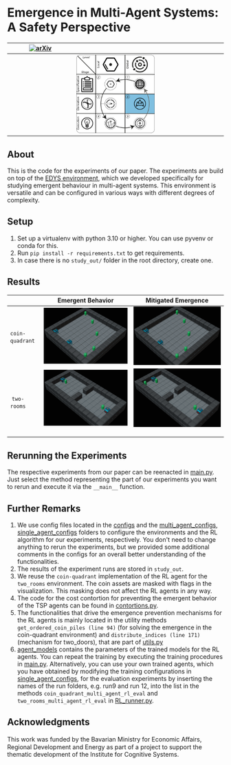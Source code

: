 # Emergence in Multi-Agent Systems: A Safety Perspective

|[![arXiv](https://img.shields.io/badge/arXiv-2408.04514-b31b1b.svg?logo=arxiv&logoColor=white)](https://arxiv.org/abs/2408.04514)| | |
|-|-|-|
|&emsp;&emsp;&emsp;&emsp;&emsp;&emsp;&emsp;&emsp;&emsp;&emsp;|![EMAS Conceptual Process Model](images/EMAS.png)|&emsp;&emsp;&emsp;&emsp;&emsp;&emsp;&emsp;&emsp;&emsp;&emsp;|

## About

This is the code for the experiments of our paper. The experiments are build on top of the [EDYS environment](https://github.com/illiumst/marl-factory-grid), which we developed specifically for studying emergent behaviour in multi-agent systems. This environment is versatile and can be configured in various ways with different degrees of complexity.

## Setup

1. Set up a virtualenv with python 3.10 or higher. You can use pyvenv or conda for this.
2. Run ```pip install -r requirements.txt``` to get requirements.
3. In case there is no ```study_out/``` folder in the root directory, create one.

## Results

| | Emergent Behavior | Mitigated Emergence |
|-|-|-|
| `coin-quadrant`| ![Emergent Chasing](images/chasing.gif) | ![Cooperative Behavior](images/cooperation.gif) |
| `two-rooms` | ![Emergent Blocking](images/blocking.gif) | ![Coordinated Behavior](images/coordination.gif) |

## Rerunning the Experiments

The respective experiments from our paper can be reenacted in [main.py](main.py). Just select the method representing the part of our experiments you want to rerun and execute it via the ```__main__``` function.

## Further Remarks

1. We use config files located in the [configs](marl_factory_grid/configs) and the  [multi_agent_configs](marl_factory_grid/algorithms/marl/multi_agent_configs),  [single_agent_configs](marl_factory_grid/algorithms/marl/single_agent_configs) folders to configure the environments and the RL algorithm for our experiments, respectively. You don't need to change anything to rerun the experiments, but we provided some additional comments in the configs for an overall better understanding of the functionalities.
2. The results of the experiment runs are stored in `study_out`.
3. We reuse the ```coin-quadrant``` implementation of the RL agent for the ```two_rooms``` environment. The coin assets are masked with flags in the visualization. This masking does not affect the RL agents in any way.
4. The code for the cost contortion for preventing the emergent behavior of the TSP agents can be found in [contortions.py](marl_factory_grid/algorithms/static/contortions.py).
5. The functionalities that drive the emergence prevention mechanisms for the RL agents is mainly located in the utility methods ```get_ordered_coin_piles (line 94)``` (for solving the emergence in the coin-quadrant environment) and ```distribute_indices (line 171)``` (mechanism for two_doors), that are part of [utils.py](marl_factory_grid/algorithms/marl/utils.py)
6. [agent_models](marl_factory_grid/algorithms/agent_models) contains the parameters of the trained models for the RL agents. You can repeat the training by executing the training procedures in  [main.py](main.py). Alternatively, you can use your own trained agents, which you have obtained by modifying the training configurations in [single_agent_configs](marl_factory_grid/algorithms/marl/single_agent_configs), for the evaluation experiments by inserting the names of the run folders, e.g. run9 and run 12, into the list in the methods ```coin_quadrant_multi_agent_rl_eval``` and ```two_rooms_multi_agent_rl_eval``` in [RL_runner.py](marl_factory_grid/algorithms/marl/RL_runner.py).

## Acknowledgments

This work was funded by the Bavarian Ministry for Economic Aﬀairs, Regional Development and Energy as part of a project to support the thematic development of the Institute for Cognitive Systems.
